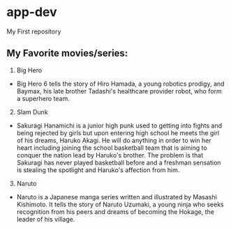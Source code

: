 # app-dev
My First repository

## My Favorite movies/series:
1. Big Hero
- Big Hero 6 tells the story of Hiro Hamada, a young robotics prodigy, and Baymax, his late brother Tadashi's healthcare provider robot, who form a superhero team.
2. Slam Dunk
- Sakuragi Hanamichi is a junior high punk used to getting into fights and being rejected by girls but upon entering high school he meets the girl of his dreams, Haruko Akagi. He will do anything in order to win her heart including joining the school basketball team that is aiming to conquer the nation lead by Haruko's brother. The problem is that Sakuragi has never played basketball before and a freshman sensation is stealing the spotlight and Haruko's affection from him.
3. Naruto
- Naruto is a Japanese manga series written and illustrated by Masashi Kishimoto. It tells the story of Naruto Uzumaki, a young ninja who seeks recognition from his peers and dreams of becoming the Hokage, the leader of his village.
